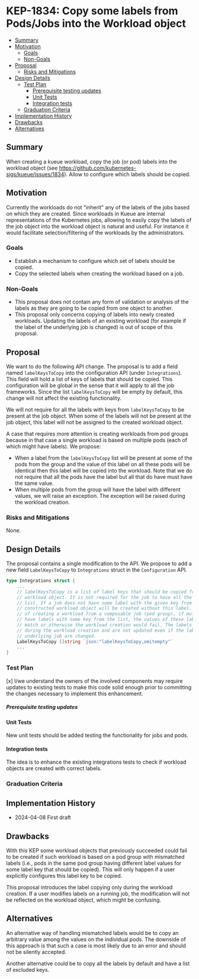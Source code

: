 # KEP-1834: Copy some labels from Pods/Jobs into the Workload object 

<!-- toc -->
- [Summary](#summary)
- [Motivation](#motivation)
  - [Goals](#goals)
  - [Non-Goals](#non-goals)
- [Proposal](#proposal)
  - [Risks and Mitigations](#risks-and-mitigations)
- [Design Details](#design-details)
  - [Test Plan](#test-plan)
      - [Prerequisite testing updates](#prerequisite-testing-updates)
    - [Unit Tests](#unit-tests)
    - [Integration tests](#integration-tests)
  - [Graduation Criteria](#graduation-criteria)
- [Implementation History](#implementation-history)
- [Drawbacks](#drawbacks)
- [Alternatives](#alternatives)
<!-- /toc -->

## Summary

When creating a kueue workload, copy the job (or pod) labels into the workload object (see https://github.com/kubernetes-sigs/kueue/issues/1834). Allow to configure which labels should be copied.

## Motivation

Currently the workloads do not "inherit" any of the labels of the jobs based on which they are created. Since workloads in Kueue are internal representations of the Kubernetes jobs, allowing to easily copy the labels of the job object into the workload object is natural and useful. For instance it would facilitate selection/filtering of the workloads by the administrators. 

### Goals

* Establish a mechanism to configure which set of labels should be copied.
* Copy the selected labels when creating the workload based on a job.

### Non-Goals
* This proposal does not contain any form of validation or analysis of the labels as they are going to be copied from one object to another.
* This proposal only concerns copying of labels into newly created workloads. Updating the labels of an existing workload (for example if the label of the underlying job is changed) is out of scope of this proposal.

## Proposal

We want to do the following API change. The proposal is to add a field named `labelKeysToCopy` into the configuration API (under `Integrations`). This field will hold a list of keys of labels that should be copied. This configuration will be global in the sense that it will apply to all the job frameworks. Since the list `labelKeysToCopy` will be empty by default, this change will not affect the existing functionality. 

We will not require for all the labels with keys from `labelKeysToCopy` to be present at the job object. When some of the labels will not be present at the job object, this label will not be assigned to the created workload object.

A case that requires more attention is creating workloads from pod groups because in that case a single workload is based on multiple pods (each of which might have labels). We propose:
 * When a label from the `labelKeysToCopy` list will be present at some of the pods from the group and the value of this label on all these pods will be identical then this label will be copied into the workload. Note that we do not require that all the pods have the label but all that do have must have the same value.
 * When multiple pods from the group will have the label with different values, we will raise an exception. The exception will be raised during the workload creation.


### Risks and Mitigations

None.

## Design Details


The proposal contains a single modification to the API. We propose to add a new field `LabelKeysToCopy` to `Integrations` struct in the `Configuration` API. 
``` go
type Integrations struct {
    ...
	// labelKeysToCopy is a list of label keys that should be copied from the job into the 
	// workload object. It is not required for the job to have all the labels from this 
	// list. If a job does not have some label with the given key from this list, the
	// constructed workload object will be created without this label. In the case
	// of creating a workload from a composable job (pod group), if multiple objects
	// have labels with some key from the list, the values of these labels must
	// match or otherwise the workload creation would fail. The labels are copied only
	// during the workload creation and are not updated even if the labels of the
	// underlying job are changed.
	LabelKeysToCopy []string `json:"labelKeysToCopy,omitempty"`
    ...
}
```
### Test Plan

<!--
**Note:** *Not required until targeted at a release.*
The goal is to ensure that we don't accept enhancements with inadequate testing.

All code is expected to have adequate tests (eventually with coverage
expectations). Please adhere to the [Kubernetes testing guidelines][testing-guidelines]
when drafting this test plan.

[testing-guidelines]: https://git.k8s.io/community/contributors/devel/sig-testing/testing.md
-->

[x] I/we understand the owners of the involved components may require updates to
existing tests to make this code solid enough prior to committing the changes necessary
to implement this enhancement.

##### Prerequisite testing updates

<!--
Based on reviewers feedback describe what additional tests need to be added prior
implementing this enhancement to ensure the enhancements have also solid foundations.
-->

#### Unit Tests

New unit tests should be added testing the functionality for jobs and pods.

#### Integration tests

The idea is to enhance the existing integrations tests to check if workload objects are created with correct labels.

### Graduation Criteria

## Implementation History

* 2024-04-08 First draft

## Drawbacks

With this KEP some workload objects that previously succeeded could fail to be created if such workload is based on a pod group with mismatched labels  (i.e., pods in the same pod group having different label values for some label key that should be copied). This will only happen if a user explicitly configures this label key to be copied.

This proposal introduces the label copying only during the workload creation. If a user modifies labels on a running job, the modification will not be reflected on the workload object, which might be confusing.

## Alternatives

An alternative way of handling mismatched labels would be to copy an arbitrary value among the values on the individual pods. The downside of this approach is that such a case is most likely due to an error and should not be silently accepted.

Another alternative could be to copy all the labels by default and have a list of excluded keys. 